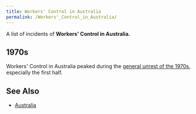 ```yaml
---
title: Workers' Control in Australia
permalink: /Workers'_Control_in_Australia/
---
```


A list of incidents of **Workers' Control in Australia.**

## 1970s

Workers' Control in Australia peaked during the [general unrest of the
1970s](Revolutions_of_1967_-_1975.md "wikilink"), especially the first
half.

## See Also

- [Australia](Australia.md "wikilink")